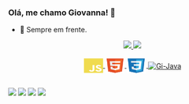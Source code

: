 ### Olá, me chamo Giovanna! 👋

- 🌱 Sempre em frente. 

<div align="center">
 <a href="https://github.com/Ginizu">
 <img height="160cm" src="https://github-readme-stats.vercel.app/api?username=Ginizu&show_icons=true&theme=ocean_dark"/>
 <img height="160cm" src="https://github-readme-stats.vercel.app/api/top-langs/?username=Ginizu&layout=compact&show_icons=true&theme=ocean_dark"/>
</div>


<div align="center" style="display: inline_block"><br>
  <img align="center" alt="Gi-Js" height="30" width="40" src="https://raw.githubusercontent.com/devicons/devicon/master/icons/javascript/javascript-plain.svg">
  <img align="center" alt="Gi-HTML" height="30" width="40" src="https://raw.githubusercontent.com/devicons/devicon/master/icons/html5/html5-original.svg">
  <img align="center" alt="Gi-CSS" height="30" width="40" src="https://raw.githubusercontent.com/devicons/devicon/master/icons/css3/css3-original.svg">
  <img align="center" alt="Gi-Java" height="30" width="40" src="https://cdn.jsdelivr.net/gh/devicons/devicon/icons/java/java-plain.svg">
</div>
  
  ##
 
<div> 
  <a href="[[https://www.instagram.com/ginizuu]](https://www.instagram.com/ginizuu/)" target="_blank"><img src="https://img.shields.io/badge/-Instagram-%23E4405F?style=for-the-badge&logo=instagram&logoColor=white" target="_blank"></a>
 <a href="https://discord.com/channels/@ginizu" target="_blank"><img src="https://img.shields.io/badge/Discord-7289DA?style=for-the-badge&logo=discord&logoColor=white" target="_blank"></a> 
  <a href = "mailto:diniztorres.giovanna@gmail.com"><img src="https://img.shields.io/badge/-Gmail-%23333?style=for-the-badge&logo=gmail&logoColor=white" target="_blank"></a>
  <a href="https://www.linkedin.com/in/giovannadiniz-dev" target="_blank"><img src="https://img.shields.io/badge/-LinkedIn-%230077B5?style=for-the-badge&logo=linkedin&logoColor=white" target="_blank"></a> 
  
</div>
 
